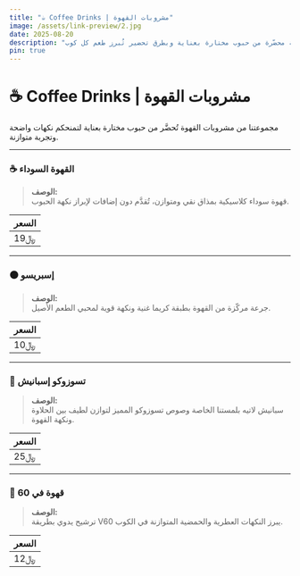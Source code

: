 ```yaml
---
title: "☕ Coffee Drinks | مشروبات القهوة"
image: /assets/link-preview/2.jpg
date: 2025-08-20
description: "مجموعة من مشروبات القهوة الكلاسيكية والحديثة محضّرة من حبوب مختارة بعناية وبطرق تحضير تُبرز طعم كل كوب."
pin: true
---
```


# ☕ Coffee Drinks | مشروبات القهوة

مجموعتنا من مشروبات القهوة تُحضَّر من حبوب مختارة بعناية لتمنحكم نكهات واضحة وتجربة متوازنة.

---

### ☕ القهوة السوداء


> **الوصف:**  
قهوة سوداء كلاسيكية بمذاق نقي ومتوازن، تُقدَّم دون إضافات لإبراز نكهة الحبوب.

| **السعر** |
|------------|
| 19﷼ |

---

### ⚫ إسبريسو


> **الوصف:**  
جرعة مركّزة من القهوة بطبقة كريما غنية ونكهة قوية لمحبي الطعم الأصيل.

| **السعر** |
|------------|
| 10﷼ |

---

### 🍯 تسوزوكو إسبانيش


> **الوصف:**  
سبانيش لاتيه بلمستنا الخاصة وصوص تسوزوكو المميز لتوازن لطيف بين الحلاوة ونكهة القهوة.

| **السعر** |
|------------|
| 25﷼ |

---

### 🔷 قهوة في 60


> **الوصف:**  
ترشيح يدوي بطريقة V60 يبرز النكهات العطرية والحمضية المتوازنة في الكوب.

| **السعر** |
|------------|
| 12﷼ |

